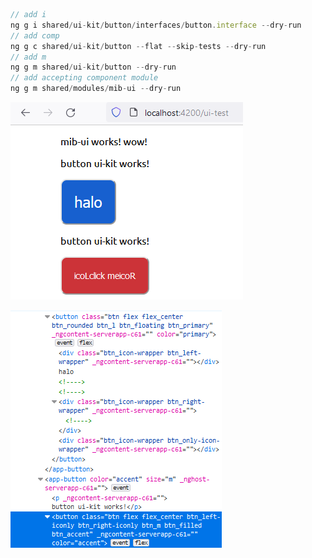 ```js
// add i
ng g i shared/ui-kit/button/interfaces/button.interface --dry-run
// add comp
ng g c shared/ui-kit/button --flat --skip-tests --dry-run
// add m
ng g m shared/ui-kit/button --dry-run
// add accepting component module
ng g m shared/modules/mib-ui --dry-run

```

![Alt text](readmeAccets/test_btn.png)

![Alt text](readmeAccets/property_css.png)
